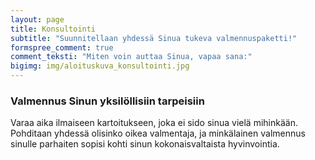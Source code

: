 ```yaml
---
layout: page
title: Konsultointi
subtitle: "Suunnitellaan yhdessä Sinua tukeva valmennuspaketti!"
formspree_comment: true
comment_teksti: "Miten voin auttaa Sinua, vapaa sana:"
bigimg: img/aloituskuva_konsultointi.jpg
---
```


### Valmennus Sinun yksilöllisiin tarpeisiin

Varaa aika ilmaiseen kartoitukseen, joka ei sido sinua vielä mihinkään.  
Pohditaan yhdessä olisinko oikea valmentaja, ja minkälainen valmennus sinulle parhaiten sopisi kohti sinun kokonaisvaltaista hyvinvointia.
